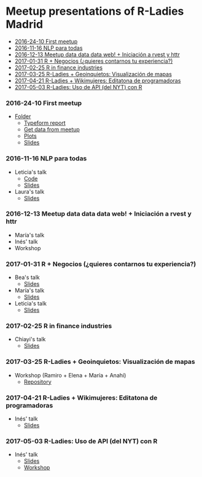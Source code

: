 # Meetup presentations of R-Ladies Madrid

<!-- TOC depthFrom:3 depthTo:6 withLinks:1 updateOnSave:1 orderedList:0 -->

- [2016-24-10 First meetup](#2016-24-10-first-meetup)
- [2016-11-16 NLP para todas](#2016-11-16-nlp-para-todas)
- [2016-12-13 Meetup data data data web! + Iniciación a rvest y httr](#2016-12-13-meetup-data-data-data-web-iniciacin-a-rvest-y-httr)
- [2017-01-31 R + Negocios (¿quieres contarnos tu experiencia?)](#2017-01-31-r-negocios-quieres-contarnos-tu-experiencia)
- [2017-02-25 R in finance industries](#2017-02-25-r-in-finance-industries)
- [2017-03-25 R-Ladies + Geoinquietos: Visualización de mapas](#2017-03-25-r-ladies-geoinquietos-visualizacin-de-mapas)
- [2017-04-21 R-Ladies + Wikimujeres: Editatona de programadoras](#2017-04-21-r-ladies-wikimujeres-editatona-de-programadoras)
- [2017-05-03 R-Ladies: Uso de API (del NYT) con R](#2017-05-03-r-ladies-uso-de-api-del-nyt-con-r)

<!-- /TOC -->

### 2016-24-10 First meetup
- [Folder](https://github.com/rladies/meetup-presentations_madrid/tree/master/madrid_20161024_first-presentation)
	- [Typeform report](https://github.com/rladies/meetup-presentations_madrid/blob/master/madrid_20161024_first-presentation/R-Ladies%20pre-first%20Madrid-report.csv)
	- [Get data from meetup](https://github.com/rladies/meetup-presentations_madrid/blob/master/madrid_20161024_first-presentation/getdata_meetup.R)
	- [Plots](https://github.com/rladies/meetup-presentations_madrid/blob/master/madrid_20161024_first-presentation/getdata_meetup.R)
	- [Slides](https://docs.google.com/presentation/d/1e-YucRxJd3Ub92hq5iN_wr2EL4Cy_BUY4IsKDjCmDYM/edit#slide=id.g35f391192_00)

### 2016-11-16 NLP para todas

- Leticia's talk
	- [Code](https://github.com/nimbusaeta/Friends)
	- [Slides](https://dl.dropboxusercontent.com/u/5638597/NLP%20con%20R%20-%20Friends.pptx)
- Laura's talk
	- [Slides](https://drive.google.com/open?id=1S0w6PPkzjzX2lxigbBGbrVJamyHdGp3_UMhgDth6A5s)

### 2016-12-13 Meetup data data data web! + Iniciación a rvest y httr

- María's talk
- Inés' talk
- Workshop

### 2017-01-31 R + Negocios (¿quieres contarnos tu experiencia?)

- Bea's talk
	- [Slides](https://drive.google.com/open?id=1TaX1vijAk8y57uPnrsvf9HpsObUZ5O4634aZNDviDjM)
- María's talk
	- [Slides](https://github.com/mariamedp/rladies-negocio)
- Leticia's talk
	- [Slides](https://t.co/kbMnibgO6G)

### 2017-02-25 R in finance industries
- Chiayi's talk
	- [Slides](https://github.com/rladies/meetup-presentations_madrid/tree/master/madrid_20170225_r-finance/R-Ladies_Madrid_20170225.pdf)

### 2017-03-25 R-Ladies + Geoinquietos: Visualización de mapas
- Workshop (Ramiro + Elena + María + Anahí)
	- [Repository](https://github.com/GeoinquietosMadrid/datavis-with-r)

### 2017-04-21 R-Ladies + Wikimujeres: Editatona de programadoras
- Inés' talk
	- [Slides](https://github.com/rladies/meetup-presentations_madrid/tree/master/madrid_20170421_editatona)

### 2017-05-03 R-Ladies: Uso de API (del NYT) con R
- Inés' talk
	- [Slides](https://github.com/rladies/meetup-presentations_madrid/tree/master/madrid_20170503_api_periodismo_datos)
	- [Workshop](https://github.com/rladies/meetup-presentations_madrid/tree/master/madrid_20170503_api_periodismo_datos)
